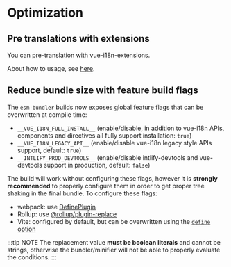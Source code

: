 # Optimization


## Pre translations with extensions

You can pre-translation with vue-i18n-extensions.

About how to usage, see [here](https://github.com/intlify/vue-i18n-extensions).


## Reduce bundle size with feature build flags

The `esm-bundler` builds now exposes global feature flags that can be overwritten at compile time:

- `__VUE_I18N_FULL_INSTALL__` (enable/disable, in addition to vue-i18n APIs, components and directives all fully support installation: `true`)
- `__VUE_I18N_LEGACY_API__` (enable/disable vue-i18n legacy style APIs support, default: `true`)
- `__INTLIFY_PROD_DEVTOOLS__` (enable/disable intlify-devtools and vue-devtools support in production, default: `false`)

The build will work without configuring these flags, however it is **strongly recommended** to properly configure them in order to get proper tree shaking in the final bundle. To configure these flags:

- webpack: use [DefinePlugin](https://webpack.js.org/plugins/define-plugin/)
- Rollup: use [@rollup/plugin-replace](https://github.com/rollup/plugins/tree/master/packages/replace)
- Vite: configured by default, but can be overwritten using the [`define` option](https://github.com/vitejs/vite/blob/a4133c073e640b17276b2de6e91a6857bdf382e1/src/node/config.ts#L72-L76)

:::tip NOTE
The replacement value **must be boolean literals** and cannot be strings, otherwise the bundler/minifier will not be able to properly evaluate the conditions.
:::
